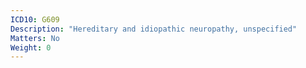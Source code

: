 ```yaml
---
ICD10: G609
Description: "Hereditary and idiopathic neuropathy, unspecified"
Matters: No
Weight: 0
---
```

